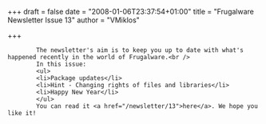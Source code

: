 
+++
draft = false
date = "2008-01-06T23:37:54+01:00"
title = "Frugalware Newsletter Issue 13"
author = "VMiklos"

+++

            The newsletter's aim is to keep you up to date with what's happened recently in the world of Frugalware.<br />
            In this issue:
            <ul>
            <li>Package updates</li>
            <li>Hint - Changing rights of files and libraries</li>
            <li>Happy New Year</li>
            </ul>
            You can read it <a href="/newsletter/13">here</a>. We hope you like it!
            
        